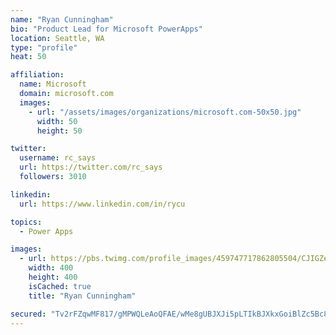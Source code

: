 ```yaml
---
name: "Ryan Cunningham"
bio: "Product Lead for Microsoft PowerApps"
location: Seattle, WA
type: "profile"
heat: 50

affiliation:
  name: Microsoft
  domain: microsoft.com
  images:
    - url: "/assets/images/organizations/microsoft.com-50x50.jpg"
      width: 50
      height: 50

twitter:
  username: rc_says
  url: https://twitter.com/rc_says
  followers: 3010

linkedin:
  url: https://www.linkedin.com/in/rycu

topics:
  - Power Apps

images:
  - url: https://pbs.twimg.com/profile_images/459747717862805504/CJIGZejd_400x400.png
    width: 400
    height: 400
    isCached: true
    title: "Ryan Cunningham"

secured: "Tv2rFZqwMF817/gMPWQLeAoQFAE/wMe8gUBJXJi5pLTIkBJXkxGoiBlZc5Bc8H8xpsbtdIkeoNcqzJ3Jqmt9PePtGNR8S/iwXm5xjXCODbJtTNDQzgpDk6HE6gkK3Li729APdPYtULOQG0QwskiOmXb6WELqUkekwr2mXMeJlHyxjCEoATHL3r3q/M1in+2U1LiYUJeaHdqAZ1iAqh3hETRr0y0LvEukbIvJb8+6Vis1CTwULs3nYCfNz7jtMbREsvdZrv4suYHMd7UhPhTsGL9ZycgSR+0aHzlhkJjR0RWXI8p3G77mSno2XckAzNafZW1uksQqHB3s68mmADo8BZfvf8QEKeR47NZ/GaKPti1EjbHceOHcADyog0Ug7zj0/8fa/timztkEhWBo30hwuGfNloTcQf01iS46nQyW2R0=;I+4Q7yV/b5qBnX7NMnYFSQ=="
---
```


